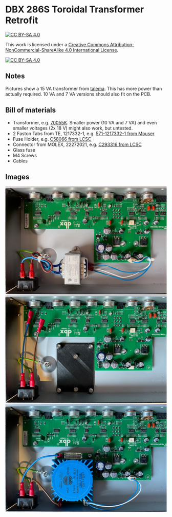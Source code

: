 DBX 286S Toroidal Transformer Retrofit
===

[![CC BY-SA 4.0][cc-by-sa-shield]][cc-by-sa]

This work is licensed under a [Creative Commons Attribution-NonCommercial-ShareAlike 4.0 International License][cc-by-sa].

[![CC BY-SA 4.0][cc-by-sa-image]][cc-by-sa]

[cc-by-sa]: http://creativecommons.org/licenses/by-nc-sa/4.0/
[cc-by-sa-image]: https://licensebuttons.net/l/by-nc-sa/4.0/88x31.png
[cc-by-sa-shield]: https://img.shields.io/badge/License-CC%20BY--NC--SA%204.0-lightgrey.svg

## Notes

Pictures show a 15 VA transformer from [talema](https://talema.com). This has more power than actually required. 10 VA and 7 VA versions should also fit on the PCB.

## Bill of materials

* Transformer, e.g. [70055K](https://talema.com/wp-content/uploads/datasheets/70000K-72400K.pdf). Smaller power (10 VA and 7 VA) and even smaller voltages (2x 18 V) might also work, but untested.
* 2 Faston Tabs from TE, 1217332-1, e.g. [571-1217332-1
 from Mouser](https://www.mouser.de/ProductDetail/571-1217332-1)
* Fuse Holder, e.g. [C58066 from LCSC](https://lcsc.com/product-detail/Fuse-Holders_Xucheng-Elec-C58066_C58066.html)
* Connector from MOLEX, 22272021, e.g. [C293316 from LCSC](https://lcsc.com/product-detail/Wire-To-Board-Wire-To-Wire-Connector_MOLEX-22272021_C293316.html)
* Glass fuse
* M4 Screws
* Cables

## Images

![Original](Images/Original.jpg)
![Mount](Images/Mount.jpg)
![Final](Images/Final.jpg)

